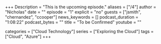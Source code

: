 +++
Description = "This is the upcoming episode."
aliases = ["/4"]
author = "Nicholas"
date = ""
episode = "1"
explicit = "no"
guests = ["jsmith", "chernandez", "ccooper"]
news_keywords = []
podcast_duration = "1:08:22"
podcast_bytes = ""
title = "To be Confirmed"
youtube = ""

categories = ["Cloud Technology"]
series = ["Exploring the Cloud"]
tags =  ["Cloud", "Azure"]
+++



